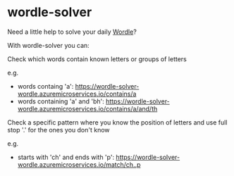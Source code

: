 # wordle-solver
Need a little help to solve your daily [Wordle](https://www.powerlanguage.co.uk/wordle/)? 

With wordle-solver you can:

Check which words contain known letters or groups of letters 

e.g. 
- words containg 'a': https://wordle-solver-wordle.azuremicroservices.io/contains/a
- words containing 'a' and 'bh': https://wordle-solver-wordle.azuremicroservices.io/contains/a/and/th

Check a specific pattern where you know the position of letters and use full stop '.' for the ones you don't know

e.g.
- starts with 'ch' and ends with 'p': https://wordle-solver-wordle.azuremicroservices.io/match/ch..p
